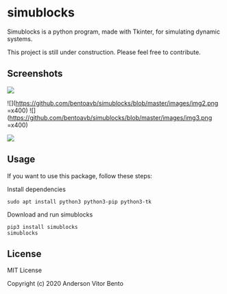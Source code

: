 # simublocks

Simublocks is a python program, made with Tkinter, for simulating dynamic systems.

This project is still under construction. Please feel free to contribute.

## Screenshots

![](https://github.com/bentoavb/simublocks/blob/master/images/img1.png)

![](https://github.com/bentoavb/simublocks/blob/master/images/img2.png =x400) ![](https://github.com/bentoavb/simublocks/blob/master/images/img3.png =x400)

![](https://github.com/bentoavb/simublocks/blob/master/images/img6.png)

## Usage

If you want to use this package, follow these steps:

Install dependencies

    sudo apt install python3 python3-pip python3-tk

Download and run simublocks

    pip3 install simublocks
    simublocks

  

## License

MIT License

Copyright (c) 2020 Anderson Vitor Bento